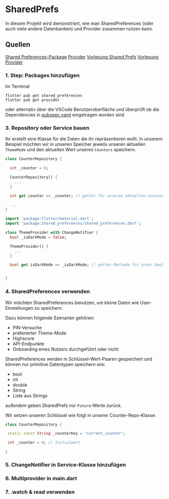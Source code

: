 # SharedPrefs

In diesem Projekt wird demonstriert, wie man SharedPreferences (oder auch viele andere Datenbanken) und Provider zusammen nutzen kann.

## Quellen

[Shared Preferences-Package](https://pub.dev/packages/shared_preferences)
[Provider](https://pub.dev/packages/provider)
[Vorlesung Shared Prefs](https://docs.google.com/presentation/d/1eM7_HxhhcV4Tz_G0ywbGXBqy3Spnyd-IC17IMMld_1c/edit?usp=sharing)
[Vorlesung Provider](https://docs.google.com/presentation/d/1hjn2wam0CanvSy2QpbIiwFLuEUXxOS5WAEsKSEelsKA/edit?slide=id.g36327d5c0f3_0_1#slide=id.g36327d5c0f3_0_1)

### 1. Step: Packages hinzufügen

Im Terminal

```
flutter pub get shared_preferences
flutter pub get provider
```

oder alternativ über die VSCode Benutzeroberfläche und überprüft ob die Dependencies in [pubspec.yaml](pubspec.yaml) eingetragen worden sind

### 3. Repository oder Service bauen

Ihr erstellt eine Klasse für die Daten die ihr repräsentieren wollt. In unserem Beispiel möchten wir in unseren Speicher jeweils unseren aktuellen `ThemeMode` und den aktuellen Wert unseres `Counters` speichern.

```dart
class CounterRepository {

  int _counter = 0;

  CounterRepository() {
    ...
  }

  int get counter => _counter; // getter für unseren aktuellen Counter

  ...
}
```

```dart
import 'package:flutter/material.dart';
import 'package:shared_preferences/shared_preferences.dart';

class ThemeProvider with ChangeNotifier {
  bool _isDarkMode = false;

  ThemeProvider() {
    ...
  }

  bool get isDarkMode => _isDarkMode; // getter-Methode für unser bool


}

```

### 4. SharedPreferences verwenden

Wir möchten SharedPreferences benutzen, um kleine Daten wie User-Einstellungen zu speichern.

Dazu können folgende Szenarien gehören:

- PIN-Versuche
- präferierter Theme-Mode
- Highscore
- API-Endpunkte
- Onboarding eines Nutzers durchgeführt oder nicht

SharedPreferences werden in Schlüssel-Wert-Paaren gespeichert und können nur primitive Datentypen speichern wie:

- bool
- int
- double
- String
- Liste aus Strings

außerdem geben SharedPrefs nur `Future`-Werte zurück.

Wir setzen unseren Schlüssel wie folgt in unserer Counter-Repo-Klasse:

```dart
class CounterRepository {

 static const String _counterKey = "current_counter";

 int _counter = 0; // Initialwert

}
```

### 5. ChangeNotifier in Service-Klasse hinzufügen

### 6. Multiprovider in main.dart

### 7. .watch & read verwenden

